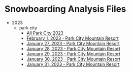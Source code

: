 # Snowboarding Analysis Files

  - 2023
    - park city
        - [All Park City 2023](2023/park%20city/all_park_city.html)
        - [February 1, 2023 - Park City Mountain Resort](2023/park%20city/February%201%2C%202023%20-%20Park%20City%20Mountain%20Resort.html)
        - [January 27, 2023 - Park City Mountain Resort](2023/park%20city/January%2027%2C%202023%20-%20Park%20City%20Mountain%20Resort.html)
        - [January 28, 2023 - Park City Mountain Resort](2023/park%20city/January%2028%2C%202023%20-%20Park%20City%20Mountain%20Resort.html)
        - [January 29, 2023 - Park City Mountain Resort](2023/park%20city/January%2029%2C%202023%20-%20Park%20City%20Mountain%20Resort.html)
        - [January 30, 2023 - Park City Mountain Resort](2023/park%20city/January%2030%2C%202023%20-%20Park%20City%20Mountain%20Resort.html)
        - [January 31, 2023 - Park City Mountain Resort](2023/park%20city/January%2031%2C%202023%20-%20Park%20City%20Mountain%20Resort.html)
